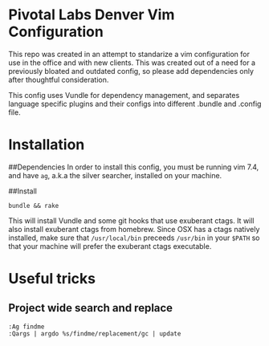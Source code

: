 # Pivotal Labs Denver Vim Configuration

This repo was created in an attempt to standarize a vim configuration
for use in the office and with new clients. This was created out of a
need for a previously bloated and outdated config, so please add
dependencies only after thoughtful consideration.

This config uses Vundle for dependency management, and separates language
specific plugins and their configs into different .bundle and .config
file.

# Installation
##Dependencies
In order to install this config, you must be running vim 7.4, and have `ag`,
a.k.a the silver searcher, installed on your machine.

##Install
```
bundle && rake
```
This will install Vundle and some git hooks that use exuberant ctags. It will
also install exuberant ctags from homebrew. Since OSX has a ctags natively installed,
make sure that `/usr/local/bin` preceeds `/usr/bin` in your `$PATH` so that your
machine will prefer the exuberant ctags executable.

# Useful tricks
## Project wide search and replace
```
:Ag findme
:Qargs | argdo %s/findme/replacement/gc | update
```

